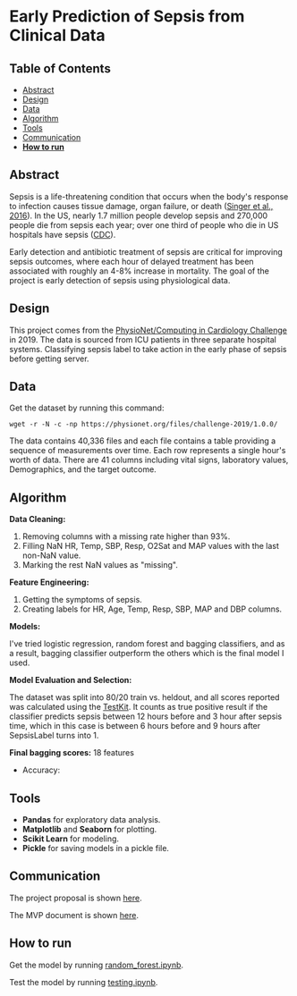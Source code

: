 # Early Prediction of Sepsis from Clinical Data

## Table of Contents
- [Abstract](#link-part-1)
- [Design](#link-part-2)
- [Data](#link-part-3)
- [Algorithm](#link-part-4)
- [Tools](#link-part-5)
- [Communication](#link-part-6)
- [**How to run**](#link-part-7)

## <a name="link-part-1">Abstract</a>

Sepsis is a life-threatening condition that occurs when the body's response
to infection causes tissue damage, organ failure, or death ([Singer et al., 2016](https://www.ncbi.nlm.nih.gov/pubmed/26903338)).
In the US, nearly 1.7 million people develop sepsis and 270,000 people die
from sepsis each year; over one third of people who die in US hospitals have
sepsis ([CDC](https://www.cdc.gov/sepsis/datareports/index.html)).

Early detection and antibiotic treatment of sepsis are critical for improving
sepsis outcomes, where each hour of delayed treatment has been associated with
roughly an 4-8% increase in mortality. The goal of the project is early detection
of sepsis using physiological data.

## <a name="link-part-2">Design</a>

This project comes from the [PhysioNet/Computing in Cardiology Challenge](https://physionet.org/content/challenge-2019/1.0.0/)
in 2019. The data is sourced from ICU patients in three separate hospital systems.
Classifying sepsis label to take action in the early phase of sepsis before getting
server.


## <a name="link-part-3">Data</a>

Get the dataset by running this command:
```
wget -r -N -c -np https://physionet.org/files/challenge-2019/1.0.0/
```

The data contains 40,336 files and each file contains a table providing a sequence
of measurements over time. Each row represents a single hour's worth of data. There
are 41 columns including vital signs, laboratory values, Demographics, and the target
outcome.

## <a name="link-part-4">Algorithm</a>

**Data Cleaning:**

1. Removing columns with a missing rate higher than 93%.
2. Filling NaN HR, Temp, SBP, Resp, O2Sat and MAP values with the last non-NaN value.
3. Marking the rest NaN values as "missing".

**Feature Engineering:**

1. Getting the symptoms of sepsis.
2. Creating labels for HR, Age, Temp, Resp, SBP, MAP and DBP columns.

**Models:**

I've tried logistic regression, random forest and bagging classifiers, and as a result,
bagging classifier outperform the others which is the final model I used.

**Model Evaluation and Selection:**

The dataset was split into 80/20 train vs. heldout, and all scores reported was calculated using the
[TestKit](/testing.ipynb). It counts as true positive result if the classifier predicts
sepsis between 12 hours before and 3 hour after sepsis time, which in this case is between
6 hours before and 9 hours after SepsisLabel turns into 1.

**Final bagging scores:** 18 features
- Accuracy: 

## <a name="link-part-5">Tools</a>

* **Pandas** for exploratory data analysis.
* **Matplotlib** and **Seaborn** for plotting.
* **Scikit Learn** for modeling.
* **Pickle** for saving models in a pickle file.

## <a name="link-part-6">Communication</a>

The project proposal is shown [here](/documents/proposal.md).

The MVP document is shown [here](/documents/MVP.md).

## <a name="link-part-7">How to run</a>

Get the model by running [random_forest.ipynb](/models/random_forest.ipynb).

Test the model by running [testing.ipynb](/testing.ipynb).

